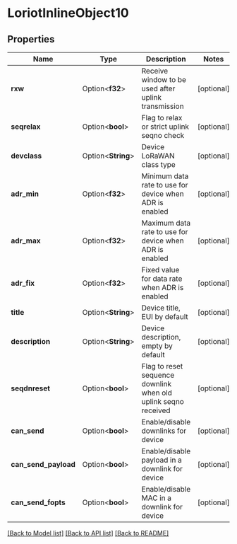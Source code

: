 # LoriotInlineObject10

## Properties

Name | Type | Description | Notes
------------ | ------------- | ------------- | -------------
**rxw** | Option<**f32**> | Receive window to be used after uplink transmission | [optional]
**seqrelax** | Option<**bool**> | Flag to relax or strict uplink seqno check | [optional]
**devclass** | Option<**String**> | Device LoRaWAN class type | [optional]
**adr_min** | Option<**f32**> | Minimum data rate to use for device when ADR is enabled | [optional]
**adr_max** | Option<**f32**> | Maximum data rate to use for device when ADR is enabled | [optional]
**adr_fix** | Option<**f32**> | Fixed value for data rate when ADR is enabled | [optional]
**title** | Option<**String**> | Device title, EUI by default | [optional]
**description** | Option<**String**> | Device description, empty by default | [optional]
**seqdnreset** | Option<**bool**> | Flag to reset sequence downlink when old uplink seqno received | [optional]
**can_send** | Option<**bool**> | Enable/disable downlinks for device | [optional]
**can_send_payload** | Option<**bool**> | Enable/disable payload in a downlink for device | [optional]
**can_send_fopts** | Option<**bool**> | Enable/disable MAC in a downlink for device | [optional]

[[Back to Model list]](../README.md#documentation-for-models) [[Back to API list]](../README.md#documentation-for-api-endpoints) [[Back to README]](../README.md)


